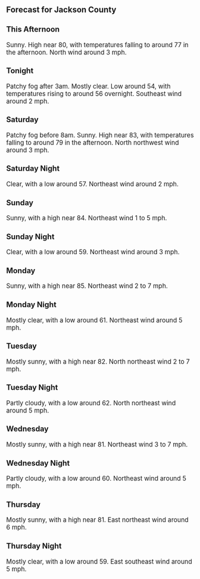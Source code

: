 <div>
   <h2>Forecast for Jackson County</h2>
   <p>
      <div style="font-size:120%">
         <h3>This Afternoon</h3>Sunny. High near 80, with temperatures falling to around 77 in the afternoon. North wind around 3 mph.<br></div>
   </p>
   <p>
      <div style="font-size:120%">
         <h3>Tonight</h3>Patchy fog after 3am. Mostly clear. Low around 54, with temperatures rising to around 56 overnight. Southeast wind around
         2 mph.<br></div>
   </p>
   <p>
      <div style="font-size:120%">
         <h3>Saturday</h3>Patchy fog before 8am. Sunny. High near 83, with temperatures falling to around 79 in the afternoon. North northwest wind
         around 3 mph.<br></div>
   </p>
   <p>
      <div style="font-size:120%">
         <h3>Saturday Night</h3>Clear, with a low around 57. Northeast wind around 2 mph.<br></div>
   </p>
   <p>
      <div style="font-size:120%">
         <h3>Sunday</h3>Sunny, with a high near 84. Northeast wind 1 to 5 mph.<br></div>
   </p>
   <p>
      <div style="font-size:120%">
         <h3>Sunday Night</h3>Clear, with a low around 59. Northeast wind around 3 mph.<br></div>
   </p>
   <p>
      <div style="font-size:120%">
         <h3>Monday</h3>Sunny, with a high near 85. Northeast wind 2 to 7 mph.<br></div>
   </p>
   <p>
      <div style="font-size:120%">
         <h3>Monday Night</h3>Mostly clear, with a low around 61. Northeast wind around 5 mph.<br></div>
   </p>
   <p>
      <div style="font-size:120%">
         <h3>Tuesday</h3>Mostly sunny, with a high near 82. North northeast wind 2 to 7 mph.<br></div>
   </p>
   <p>
      <div style="font-size:120%">
         <h3>Tuesday Night</h3>Partly cloudy, with a low around 62. North northeast wind around 5 mph.<br></div>
   </p>
   <p>
      <div style="font-size:120%">
         <h3>Wednesday</h3>Mostly sunny, with a high near 81. Northeast wind 3 to 7 mph.<br></div>
   </p>
   <p>
      <div style="font-size:120%">
         <h3>Wednesday Night</h3>Partly cloudy, with a low around 60. Northeast wind around 5 mph.<br></div>
   </p>
   <p>
      <div style="font-size:120%">
         <h3>Thursday</h3>Mostly sunny, with a high near 81. East northeast wind around 6 mph.<br></div>
   </p>
   <p>
      <div style="font-size:120%">
         <h3>Thursday Night</h3>Mostly clear, with a low around 59. East southeast wind around 5 mph.<br></div>
   </p>
</div>
